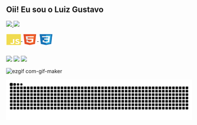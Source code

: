 ## Oii! Eu sou o Luiz Gustavo
<div>
  <a href="https://github.com/Luizz7">
  <img height="180em" src="https://github-readme-stats.vercel.app/api?username=Luizz7&show_icons=true&theme=midnight-purple&include_all_commits=true&count_private=true"/>
  <img height="180em" src="https://github-readme-stats.vercel.app/api/top-langs/?username=Luizz7&layout=compact&langs_count=16&theme=dark"/>
<div>
<div style="display: inline_block"><br>
  <img align="center" alt="Luiz-Js" height="30" width="40" src="https://raw.githubusercontent.com/devicons/devicon/master/icons/javascript/javascript-plain.svg">
  <img align="center" alt="Luiz-HTML" height="30" width="40" src="https://raw.githubusercontent.com/devicons/devicon/master/icons/html5/html5-original.svg">
  <img align="center" alt="Luiz-CSS" height="30" width="40" src="https://raw.githubusercontent.com/devicons/devicon/master/icons/css3/css3-original.svg">
</div>
  
  ##
  
<div>
  <a href="https://instagram.com/luizzgustavo_18" target="_blank"><img src="https://img.shields.io/badge/-Instagram-%23E4405F?style=for-the-badge&logo=instagram&logoColor=white" target="_blank"></a>
 <a href="#" target="_blank"><img src="https://img.shields.io/badge/Discord-7289DA?style=for-the-badge&logo=discord&logoColor=white" target="_blank"></a> 
  <a href = "luizgustavo.lgs22@gmail.com"><img src="https://img.shields.io/badge/-Gmail-%23333?style=for-the-badge&logo=gmail&logoColor=white" target="_blank"></a>
</div>
  
  ![ezgif com-gif-maker](https://user-images.githubusercontent.com/77690412/128607701-8ff4369a-e6f2-4f06-9bdf-4ce0d099c1c2.gif)
  
  
  
   ![Snake animation](https://github.com/Luizz7/Luizz7/blob/output/github-contribution-grid-snake.svg)
 

